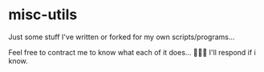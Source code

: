 # misc-utils
Just some stuff I've written or forked for my own scripts/programs...

Feel free to contract me to know what each of it does... 🤷🏻‍♂️ I'll respond if i know.
